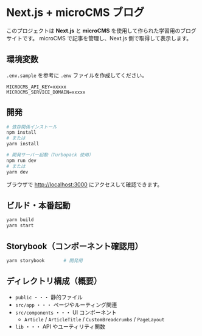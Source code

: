 # Next.js + microCMS ブログ

このプロジェクトは **Next.js** と **microCMS** を使用して作られた学習用のブログサイトです。
microCMS で記事を管理し、Next.js 側で取得して表示します。

## 環境変数

`.env.sample` を参考に `.env` ファイルを作成してください。

```env
MICROCMS_API_KEY=xxxxx
MICROCMS_SERVICE_DOMAIN=xxxxx
```

## 開発

```bash
# 依存関係インストール
npm install
# または
yarn install

# 開発サーバー起動（Turbopack 使用）
npm run dev
# または
yarn dev
```

ブラウザで [http://localhost:3000](http://localhost:3000) にアクセスして確認できます。

## ビルド・本番起動

```bash
yarn build
yarn start
```

## Storybook（コンポーネント確認用）

```bash
yarn storybook       # 開発用
```

## ディレクトリ構成（概要）

- `public` ・・・ 静的ファイル
- `src/app` ・・・ ページやルーティング関連
- `src/components` ・・・ UI コンポーネント
  - `Article` / `ArticleTitle` / `CustomBreadcrumbs` / `PageLayout`
- `lib` ・・・ API やユーティリティ関数
